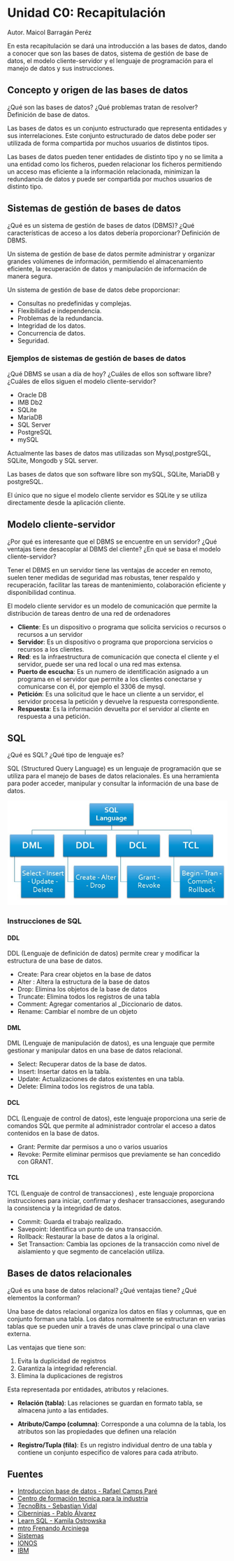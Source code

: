 # Unidad C0: Recapitulación

Autor. Maicol Barragán Peréz

En esta recapitulación se dará una introducción a las bases de datos, dando a conocer que son las bases de datos, sistema de gestión de base de datos, el modelo cliente-servidor y el lenguaje de programación para el manejo de datos y sus instrucciones.

## Concepto y origen de las bases de datos
¿Qué son las bases de datos? ¿Qué problemas tratan de resolver? Definición de base de datos.

Las bases de datos es un conjunto estructurado que representa entidades y sus interrelaciones. Este conjunto estructurado de datos debe poder ser utilizada de forma compartida por muchos usuarios de distintos tipos.

Las bases de datos pueden tener entidades de distinto tipo y no se limita a una entidad como los ficheros, pueden relacionar los ficheros permitiendo un acceso mas eficiente a la información relacionada, minimizan la redundancia de datos y puede ser compartida por muchos usuarios de distinto tipo.

## Sistemas de gestión de bases de datos
¿Qué es un sistema de gestión de bases de datos (DBMS)? ¿Qué características de acceso a los datos debería proporcionar? Definición de DBMS.

Un sistema de gestión de base de datos permite  administrar y organizar grandes volúmenes de información, permitiendo el almacenamiento eficiente, la recuperación de datos y manipulación de información de manera segura.

Un sistema de gestión de base de datos debe proporcionar:
- Consultas no predefinidas y complejas.
- Flexibilidad e independencia.
- Problemas de la redundancia.
- Integridad de los datos.
- Concurrencia de datos.
- Seguridad.

### Ejemplos de sistemas de gestión de bases de datos
¿Qué DBMS se usan a día de hoy? ¿Cuáles de ellos son software libre? ¿Cuáles de ellos siguen el modelo cliente-servidor?
* Oracle DB
* IMB Db2
* SQLite
* MariaDB
* SQL Server
* PostgreSQL
* mySQL

Actualmente las bases de datos mas utilizadas son Mysql,postgreSQL, SQLite, Mongodb y SQL server.

Las bases de datos que son software libre son mySQL, SQLite, MariaDB y postgreSQL.

El único que no sigue el modelo cliente servidor es SQLite y se utiliza directamente desde la aplicación cliente.

## Modelo cliente-servidor
¿Por qué es interesante que el DBMS se encuentre en un servidor? ¿Qué ventajas tiene desacoplar al DBMS del cliente? ¿En qué se basa el modelo cliente-servidor?

Tener el DBMS en un servidor tiene las ventajas de acceder en remoto, suelen tener medidas de seguridad mas robustas, tener respaldo y recuperación, facilitar las tareas de mantenimiento, colaboración eficiente y disponibilidad continua.

El modelo cliente servidor es un modelo de comunicación que permite la distribución de tareas dentro de una red de ordenadores



* __Cliente__: Es un dispositivo o programa que solicita servicios o recursos o recursos a un servidor
* __Servidor__: Es un dispositivo o programa que proporciona servicios o recursos a los clientes.
* __Red__: es la infraestructura de comunicación que conecta el cliente y el servidor, puede ser una red local o una red mas extensa.
* __Puerto de escucha__: Es un numero de identificación asignado a un programa en el servidor que permite a los clientes conectarse y comunicarse con él, por ejemplo el 3306 de mysql.
* __Petición__: Es una solicitud que le hace un cliente a un servidor, el servidor procesa la petición y devuelve la respuesta correspondiente.
* __Respuesta__: Es la información devuelta por el servidor al cliente en respuesta a una petición.

## SQL
¿Qué es SQL? ¿Qué tipo de lenguaje es?

SQL (Structured Query Language) es un lenguaje de programación que se utiliza para el manejo de bases de datos relacionales.
Es una herramienta para poder acceder, manipular y consultar la información de una base de datos.

![imagen instrucciones sql](img.jpg)
### Instrucciones de SQL
#### DDL
DDL (Lenguaje de definición de datos) permite crear y modificar la estructura de una base de datos.
- Create: Para crear objetos en la base de datos
- Alter : Altera la estructura de la base de datos
- Drop: Elimina los objetos de la base de datos
- Truncate: Elimina todos los registros de una tabla
- Comment: Agregar comentarios al _Diccionario de datos.
- Rename: Cambiar  el nombre de un objeto
#### DML
DML (Lenguaje de manipulación de datos), es una lenguaje que permite gestionar y manipular datos en una base de datos relacional.
- Select: Recuperar datos de la base de datos.
- Insert: Insertar datos en la tabla.
- Update: Actualizaciones de datos existentes en una tabla.
- Delete: Elimina todos los registros de una tabla.
#### DCL
DCL (Lenguaje de control de datos), este lenguaje proporciona una serie de comandos SQL que permite al administrador controlar el acceso a datos contenidos en la base de datos.
- Grant: Permite dar permisos a uno o varios usuarios
- Revoke: Permite eliminar permisos que previamente se han concedido con GRANT.
#### TCL
TCL (Lenguaje de control de transacciones) , este lenguaje proporciona instrucciones para iniciar, confirmar y deshacer transacciones, asegurando la consistencia y la integridad de datos.
- Commit: Guarda el trabajo realizado.
- Savepoint: Identifica un punto de una transacción.
- Rollback: Restaurar la base de datos a la original.
- Set Transaction: Cambia las opciones de la transacción como nivel de aislamiento y que segmento de cancelación utiliza.
## Bases de datos relacionales
¿Qué es una base de datos relacional? ¿Qué ventajas tiene? ¿Qué elementos la conforman?

Una base de datos relacional organiza los datos en filas y columnas, que en conjunto forman una tabla. Los datos normalmente se estructuran en varias tablas que se pueden unir a través de unas clave principal o una clave externa.

Las ventajas que tiene son:
1. Evita la duplicidad de registros
2. Garantiza la integridad referencial.
3. Elimina la duplicaciones de registros


Esta representada por entidades, atributos y relaciones.

* __Relación (tabla)__: Las relaciones se guardan en formato tabla, se almacena junto a las entidades.
* __Atributo/Campo (columna)__: Corresponde a una columna de la tabla, los atributos son las propiedades que definen una relación

* __Registro/Tupla (fila)__: Es un registro individual dentro de una tabla y contiene un conjunto especifico de valores para cada atributo.

## Fuentes

- [Introduccion base de datos - Rafael Camps Paré](https://www.uoc.edu/pdf/masters/oficiales/img/913.pdf)
- [Centro de formación tecnica para la industria](https://www.cursosaula21.com/que-es-sql/)
- [TecnoBits - Sebastian Vidal](https://tecnobits.com/que-es-un-sistema-de-gestion-de-bases-de-datos-sgbd/)
- [Ciberninjas - Pablo Álvarez](https://ciberninjas.com/software-bases-datos-codigo-abierto/)
- [Learn SQL - Kamila Ostrowska](https://learnsql.es/blog/las-bases-de-datos-mas-populares-en-2023/#:~:text=Comparaci%C3%B3n%20de%20las%205%20principales%20bases%20de%20datos,Microsoft%20SQL%20Server%20...%205%205.%20MongoDB%20)
- [mtro Frenando Arciniega](https://fernandoarciniega.com/sentencias-sql-ddl-dml-dcl-y-tcl/#:~:text=SENTENCIAS%20SQL%20%28DDL%2C%20DML%2C%20DCL%20Y%20TCL%29%20En,uno%20de%20ellos%20y%20en%20qu%C3%A9%20se%20diferencian%3A)
- [Sistemas](https://sistemas.com/red-cliente-servidor.php)
- [IONOS](https://www.ionos.mx/digitalguide/servidores/know-how/modelo-cliente-servidor/)
- [IBM](https://www.ibm.com/mx-es/topics/relational-databases)
